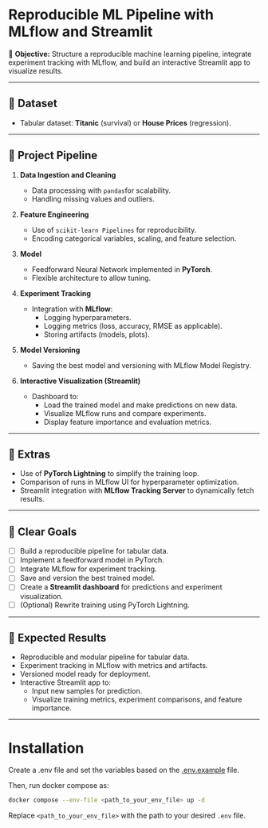 # Reproducible ML Pipeline with MLflow and Streamlit

🎯 **Objective:** Structure a reproducible machine learning pipeline, integrate experiment tracking with MLflow, and build an interactive Streamlit app to visualize results.

---

## 📂 Dataset
- Tabular dataset: **Titanic** (survival) or **House Prices** (regression).  

---

## 🔗 Project Pipeline
1. **Data Ingestion and Cleaning**  
    - Data processing with `pandas`for scalability.  
    - Handling missing values and outliers.  

2. **Feature Engineering**  
    - Use of `scikit-learn Pipelines` for reproducibility.  
    - Encoding categorical variables, scaling, and feature selection.  

3. **Model**  
    - Feedforward Neural Network implemented in **PyTorch**.  
    - Flexible architecture to allow tuning.  

4. **Experiment Tracking**  
    - Integration with **MLflow**:  
      - Logging hyperparameters.  
      - Logging metrics (loss, accuracy, RMSE as applicable).  
      - Storing artifacts (models, plots).  

5. **Model Versioning**  
    - Saving the best model and versioning with MLflow Model Registry.  

6. **Interactive Visualization (Streamlit)**  
    - Dashboard to:  
      - Load the trained model and make predictions on new data.  
      - Visualize MLflow runs and compare experiments.  
      - Display feature importance and evaluation metrics.  

---

## 🧪 Extras
- Use of **PyTorch Lightning** to simplify the training loop.  
- Comparison of runs in MLflow UI for hyperparameter optimization.  
- Streamlit integration with **MLflow Tracking Server** to dynamically fetch results.  

---

## 🚀 Clear Goals
- [ ] Build a reproducible pipeline for tabular data.  
- [ ] Implement a feedforward model in PyTorch.  
- [ ] Integrate MLflow for experiment tracking.  
- [ ] Save and version the best trained model.  
- [ ] Create a **Streamlit dashboard** for predictions and experiment visualization.  
- [ ] (Optional) Rewrite training using PyTorch Lightning.  

---

## 📌 Expected Results
- Reproducible and modular pipeline for tabular data.  
- Experiment tracking in MLflow with metrics and artifacts.  
- Versioned model ready for deployment.  
- Interactive Streamlit app to:  
  - Input new samples for prediction.  
  - Visualize training metrics, experiment comparisons, and feature importance.  

---

# Installation

Create a .env file and set the variables based on the [.env.example](./.env.example) file.

Then, run docker compose as:
```bash
docker compose --env-file <path_to_your_env_file> up -d
```

Replace `<path_to_your_env_file>` with the path to your desired `.env` file.





